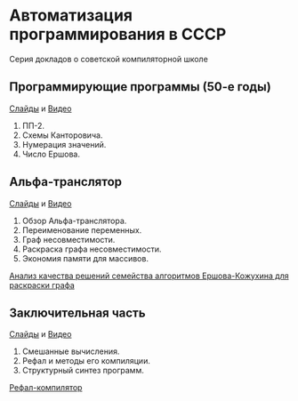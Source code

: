 # Автоматизация программирования в СССР

Серия докладов о советской компиляторной школе

## Программирующие программы (50-е годы)

[Слайды](soviet_compilers_1.pdf) и [Видео](https://www.youtube.com/watch?v=0bTdplAlGYg)

1. ПП-2.
1. Схемы Канторовича.
1. Нумерация значений.
1. Число Ершова.

## Альфа-транслятор

[Слайды](soviet_compilers_2.pdf) и [Видео](https://www.youtube.com/watch?v=Q2ErYDuVAWo)

1. Обзор Альфа-транслятора.
1. Переименование переменных.
1. Граф несовместимости.
1. Раскраска графа несовместимости.
1. Экономия памяти для массивов.

[Анализ качества решений семейства алгоритмов Ершова-Кожухина для раскраски графа](https://itstd-journal.ru/wp-content/uploads/2024/03/ANALYSIS-OF-SOLUTION-QUALITY-OF-THE-FAMILY-OF-YERSHOV-KOZHUKHIN-ALGORITHMS-FOR-GRAPH-COLORIN.pdf)

## Заключительная часть

[Слайды](soviet_compilers_3.pdf) и [Видео](https://www.youtube.com/watch?v=d3qhqHmj5yo)

1. Смешанные вычисления.
1. Рефал и методы его компиляции.
1. Структурный синтез программ.

[Рефал-компилятор](https://github.com/true-grue/refalpy)
